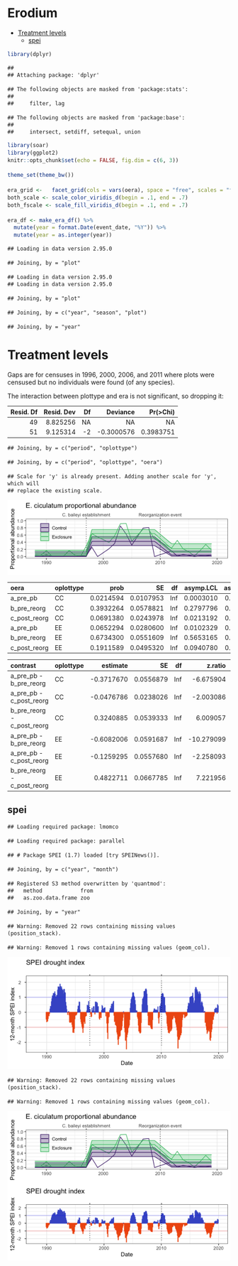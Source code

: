 Erodium
================

  - [Treatment levels](#treatment-levels)
      - [spei](#spei)

``` r
library(dplyr)
```

    ## 
    ## Attaching package: 'dplyr'

    ## The following objects are masked from 'package:stats':
    ## 
    ##     filter, lag

    ## The following objects are masked from 'package:base':
    ## 
    ##     intersect, setdiff, setequal, union

``` r
library(soar)
library(ggplot2)
knitr::opts_chunk$set(echo = FALSE, fig.dim = c(6, 3))

theme_set(theme_bw())

era_grid <-   facet_grid(cols = vars(oera), space = "free", scales = "free_x")
both_scale <- scale_color_viridis_d(begin = .1, end = .7)
both_fscale <- scale_fill_viridis_d(begin = .1, end = .7)

era_df <- make_era_df() %>%
  mutate(year = format.Date(event_date, "%Y")) %>%
  mutate(year = as.integer(year))
```

    ## Loading in data version 2.95.0

    ## Joining, by = "plot"

    ## Loading in data version 2.95.0
    ## Loading in data version 2.95.0

    ## Joining, by = "plot"

    ## Joining, by = c("year", "season", "plot")

    ## Joining, by = "year"

# Treatment levels

Gaps are for censuses in 1996, 2000, 2006, and 2011 where plots were
censused but no individuals were found (of any species).

The interaction between plottype and era is not significant, so dropping
it:

<div class="kable-table">

| Resid. Df | Resid. Dev |  Df |    Deviance | Pr(\>Chi) |
| --------: | ---------: | --: | ----------: | --------: |
|        49 |   8.825256 |  NA |          NA |        NA |
|        51 |   9.125314 | \-2 | \-0.3000576 | 0.3983751 |

</div>

    ## Joining, by = c("period", "oplottype")

    ## Joining, by = c("period", "oplottype", "oera")

    ## Scale for 'y' is already present. Adding another scale for 'y', which will
    ## replace the existing scale.

![](erodium_files/figure-gfm/unnamed-chunk-4-1.png)<!-- -->

<div class="kable-table">

| oera           | oplottype |      prob |        SE |  df | asymp.LCL | asymp.UCL |
| :------------- | :-------- | --------: | --------: | --: | --------: | --------: |
| a\_pre\_pb     | CC        | 0.0214594 | 0.0107953 | Inf | 0.0003010 | 0.0426177 |
| b\_pre\_reorg  | CC        | 0.3932264 | 0.0578821 | Inf | 0.2797796 | 0.5066733 |
| c\_post\_reorg | CC        | 0.0691380 | 0.0243978 | Inf | 0.0213192 | 0.1169568 |
| a\_pre\_pb     | EE        | 0.0652294 | 0.0280600 | Inf | 0.0102329 | 0.1202260 |
| b\_pre\_reorg  | EE        | 0.6734300 | 0.0551609 | Inf | 0.5653165 | 0.7815435 |
| c\_post\_reorg | EE        | 0.1911589 | 0.0495320 | Inf | 0.0940780 | 0.2882398 |

</div>

<div class="kable-table">

| contrast                       | oplottype |    estimate |        SE |  df |     z.ratio |   p.value |
| :----------------------------- | :-------- | ----------: | --------: | --: | ----------: | --------: |
| a\_pre\_pb - b\_pre\_reorg     | CC        | \-0.3717670 | 0.0556879 | Inf |  \-6.675904 | 0.0000000 |
| a\_pre\_pb - c\_post\_reorg    | CC        | \-0.0476786 | 0.0238026 | Inf |  \-2.003086 | 0.1114336 |
| b\_pre\_reorg - c\_post\_reorg | CC        |   0.3240885 | 0.0539333 | Inf |    6.009057 | 0.0000000 |
| a\_pre\_pb - b\_pre\_reorg     | EE        | \-0.6082006 | 0.0591687 | Inf | \-10.279099 | 0.0000000 |
| a\_pre\_pb - c\_post\_reorg    | EE        | \-0.1259295 | 0.0557680 | Inf |  \-2.258093 | 0.0618588 |
| b\_pre\_reorg - c\_post\_reorg | EE        |   0.4822711 | 0.0667785 | Inf |    7.221956 | 0.0000000 |

</div>

## spei

    ## Loading required package: lmomco

    ## Loading required package: parallel

    ## # Package SPEI (1.7) loaded [try SPEINews()].

    ## Joining, by = c("year", "month")

    ## Registered S3 method overwritten by 'quantmod':
    ##   method            from
    ##   as.zoo.data.frame zoo

    ## Joining, by = "year"

    ## Warning: Removed 22 rows containing missing values (position_stack).

    ## Warning: Removed 1 rows containing missing values (geom_col).

![](erodium_files/figure-gfm/unnamed-chunk-7-1.png)<!-- -->

    ## Warning: Removed 22 rows containing missing values (position_stack).

    ## Warning: Removed 1 rows containing missing values (geom_col).

![](erodium_files/figure-gfm/unnamed-chunk-8-1.png)<!-- -->
